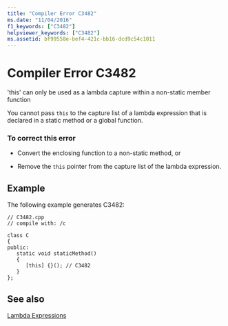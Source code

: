 ```yaml
---
title: "Compiler Error C3482"
ms.date: "11/04/2016"
f1_keywords: ["C3482"]
helpviewer_keywords: ["C3482"]
ms.assetid: bf99558e-bef4-421c-bb16-dcd9c54c1011
---
```

# Compiler Error C3482

'this' can only be used as a lambda capture within a non-static member function

You cannot pass `this` to the capture list of a lambda expression that is declared in a static method or a global function.

### To correct this error

- Convert the enclosing function to a non-static method, or

- Remove the `this` pointer from the capture list of the lambda expression.

## Example

The following example generates C3482:

```
// C3482.cpp
// compile with: /c

class C
{
public:
   static void staticMethod()
   {
      [this] {}(); // C3482
   }
};
```

## See also

[Lambda Expressions](../../cpp/lambda-expressions-in-cpp.md)
